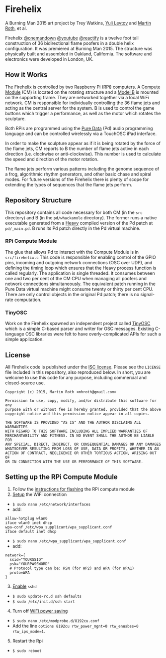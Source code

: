 # Firehelix
A Burning Man 2015 art project by Trey Watkins, [Yuli Levtov](https://github.com/ylevtov) and [Martin Roth](https://github.com/mhroth), et al.

Firehelix [@onemandown](http://onemandown.com/FireHelix.htm) [@youtube](https://www.youtube.com/watch?v=B5KVtUZQuUs) [@reactify](http://reactifymusic.com/portfolio/the-firehelix/) is a twelve foot tall construction of 36 bidirectional flame poofers in a double helix configuration. It was premiered at Burning Man 2015. The structure was physically built and assembled in Oakland, California. The software and electronics were developed in London, UK.

## How it Works
The Firehelix is controlled by two Raspberry Pi (RPi) computers. A [Compute Module](https://www.raspberrypi.org/products/compute-module-development-kit/) (CM) is located on the rotating structure and a [Model B](https://www.raspberrypi.org/products/raspberry-pi-2-model-b/) is mounted on the supporting frame. They are networked together via a local WiFi network. CM is responsible for individually controlling the 36 flame jets and acting as the central server for the system. B is used to control the game buttons which trigger a performance, as well as the motor which rotates the sculpture.

Both RPis are programmed using the [Pure Data](http://puredata.info) (Pd) audio programming language and can be controlled wirelessly via a TouchOSC iPad interface.

In order to make the sculpture appear as if it is being rotated by the force of the flame jets, CM reports to B the number of flame jets active in each direction (i.e. clockwise or anti-clockwise). This number is used to calculate the speed and direction of the motor rotation.

The flame jets perform various patterns including the genome sequence of a frog, algorithmic rhythm generators, and other basic chase and spiral modes. For future versions of the Firehelix there is plenty of scope for extending the types of sequences that the flame jets perform.

## Repository Structure
This repository contains all code necessary for both CM (in the `src` directory) and B (in the `pd/whackamole` directory). The former runs a native executable generated from a [Heavy](https://enzienaudio.com) compiled version of the Pd patch at `pd/_main.pd`. B runs its Pd patch directly in the Pd virtual machine.

### RPi Compute Module
The glue that allows Pd to interact with the Compute Module is in `src/firehelix.c` This code is responsible for enabling control of the GPIO pins, incoming and outgoing network connections (OSC over UDP), and defining the timing loop which ensures that the Heavy process function is called regularly. The application is single threaded. It consumes between one and two per cent of the CM CPU when managing all poofers and network connections simultaneously. The equivalent patch running in the Pure Data virtual machine might consume twenty or thirty per cent CPU. There are only control objects in the original Pd patch; there is no signal-rate computation.

### TinyOSC
Work on the Firehelix spawned an independent project called [TinyOSC](https://github.com/mhroth/tinyosc) which is a simple C-based parser and writer for OSC messages. Existing C-language OSC libraries were felt to have overly-complicated APIs for such a simple application.

## License
All Firehelix code is published under the [ISC license](http://opensource.org/licenses/ISC). Please see the `LICENSE` file included in this repository, also reproduced below. In short, you are welcome to use this code for any purpose, including commercial and closed-source use.

```
Copyright (c) 2015, Martin Roth <mhroth@gmail.com>

Permission to use, copy, modify, and/or distribute this software for any
purpose with or without fee is hereby granted, provided that the above
copyright notice and this permission notice appear in all copies.

THE SOFTWARE IS PROVIDED "AS IS" AND THE AUTHOR DISCLAIMS ALL WARRANTIES
WITH REGARD TO THIS SOFTWARE INCLUDING ALL IMPLIED WARRANTIES OF
MERCHANTABILITY AND FITNESS. IN NO EVENT SHALL THE AUTHOR BE LIABLE FOR
ANY SPECIAL, DIRECT, INDIRECT, OR CONSEQUENTIAL DAMAGES OR ANY DAMAGES
WHATSOEVER RESULTING FROM LOSS OF USE, DATA OR PROFITS, WHETHER IN AN
ACTION OF CONTRACT, NEGLIGENCE OR OTHER TORTIOUS ACTION, ARISING OUT OF
OR IN CONNECTION WITH THE USE OR PERFORMANCE OF THIS SOFTWARE.
```

## Setting up the RPi Compute Module
1. Follow the [instructions for flashing](https://www.raspberrypi.org/documentation/hardware/computemodule/cm-emmc-flashing.md) the RPi compute module
2. [Setup](http://www.howtogeek.com/167425/how-to-setup-wi-fi-on-your-raspberry-pi-via-the-command-line/) the WiFi connection
  * `$ sudo nano /etc/network/interfaces`
  * add:
  ```
allow-hotplug wlan0
iface wlan0 inet dhcp
wpa-conf /etc/wpa_supplicant/wpa_supplicant.conf
iface default inet dhcp
  ```
  * `$ sudo nano /etc/wpa_supplicant/wpa_supplicant.conf`
  * add:
  ```
network={
    ssid="YOURSSID"
    psk="YOURPASSWORD"
    # Protocol type can be: RSN (for WP2) and WPA (for WPA1)
    proto=WPA
}
  ```
3. [Enable](http://cplus.about.com/od/raspberrypi/a/How-Do-I-Setup-Ssh-On-Raspberry-Pi.htm) `sshd`
  * `$ sudo update-rc.d ssh defaults`
  * `$ sudo /etc/init.d/ssh start`
4. Turn off [WiFi power saving](http://www.averagemanvsraspberrypi.com/2014/10/how-to-set-up-wifi-on-raspberry-pi.html)
  * `$ sudo nano /etc/modprobe.d/8192cu.conf `
  * Add the line `options 8192cu rtw_power_mgnt=0 rtw_enusbss=0 rtw_ips_mode=1`.
5. Restart the Rpi
  * `$ sudo reboot`

